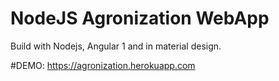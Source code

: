 # NodeJS Agronization WebApp
Build with Nodejs, Angular 1 and in material design.

#DEMO:
https://agronization.herokuapp.com
